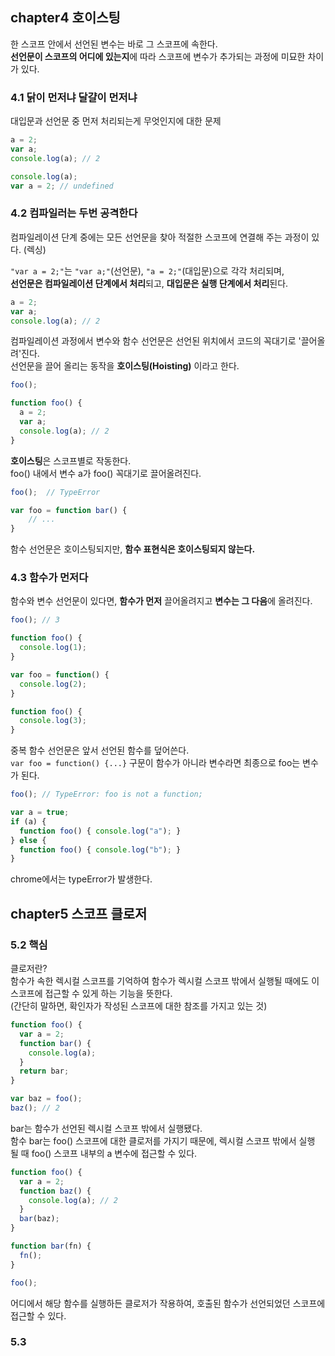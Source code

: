 ## chapter4 호이스팅
한 스코프 안에서 선언된 변수는 바로 그 스코프에 속한다.  
**선언문이 스코프의 어디에 있는지**에 따라 스코프에 변수가 추가되는 과정에 미묘한 차이가 있다.

### 4.1 닭이 먼저냐 달걀이 먼저냐
대입문과 선언문 중 먼저 처리되는게 무엇인지에 대한 문제

```javascript
a = 2;
var a;
console.log(a); // 2
```

```javascript
console.log(a);
var a = 2; // undefined
```

### 4.2 컴파일러는 두번 공격한다
컴파일레이션 단계 중에는 모든 선언문을 찾아 적절한 스코프에 연결해 주는 과정이 있다. (렉싱)

`"var a = 2;"`는 `"var a;"`(선언문), `"a = 2;"`(대입문)으로 각각 처리되며,  
**선언문은 컴파일레이션 단계에서 처리**되고, **대입문은 실행 단계에서 처리**된다.

```javascript
a = 2;
var a;
console.log(a); // 2
```
컴파일레이션 과정에서 변수와 함수 선언문은 선언된 위치에서 코드의 꼭대기로 '끌어올려'진다.  
선언문을 끌어 올리는 동작을 **호이스팅(Hoisting)** 이라고 한다.

```javascript
foo();

function foo() {
  a = 2;
  var a;
  console.log(a); // 2
}
```
**호이스팅**은 스코프별로 작동한다.  
foo() 내에서 변수 a가 foo() 꼭대기로 끌어올려진다.

```javascript
foo();  // TypeError

var foo = function bar() {
    // ...
}
```
함수 선언문은 호이스팅되지만, **함수 표현식은 호이스팅되지 않는다.**

### 4.3 함수가 먼저다

함수와 변수 선언문이 있다면, **함수가 먼저** 끌어올려지고 **변수는 그 다음**에 올려진다.

```javascript
foo(); // 3

function foo() {
  console.log(1);
}

var foo = function() {
  console.log(2);
}

function foo() {
  console.log(3);
}
```
중복 함수 선언문은 앞서 선언된 함수를 덮어쓴다.  
`var foo = function() {...}` 구문이 함수가 아니라 변수라면 최종으로 foo는 변수가 된다.

```javascript
foo(); // TypeError: foo is not a function;

var a = true;
if (a) {
  function foo() { console.log("a"); }
} else {
  function foo() { console.log("b"); }
}
```
chrome에서는 typeError가 발생한다.

## chapter5 스코프 클로저

### 5.2 핵심
클로저란?  
함수가 속한 렉시컬 스코프를 기억하여 함수가 렉시컬 스코프 밖에서 실행될 때에도 이 스코프에 접근할 수 있게 하는 기능을 뜻한다.  
(간단히 말하면, 확인자가 작성된 스코프에 대한 참조를 가지고 있는 것)

```javascript
function foo() {
  var a = 2;
  function bar() {
    console.log(a);
  }
  return bar;
}

var baz = foo();
baz(); // 2
```
bar는 함수가 선언된 렉시컬 스코프 밖에서 실행됐다.  
함수 bar는 foo() 스코프에 대한 클로저를 가지기 때문에, 렉시컬 스코프 밖에서 실행 될 때 foo() 스코프 내부의 a 변수에 접근할 수 있다.

```javascript
function foo() {
  var a = 2;
  function baz() {
    console.log(a); // 2
  }
  bar(baz);
}

function bar(fn) {
  fn();
}

foo();
```
어디에서 해당 함수를 실행하든 클로저가 작용하여, 호출된 함수가 선언되었던 스코프에 접근할 수 있다.

### 5.3